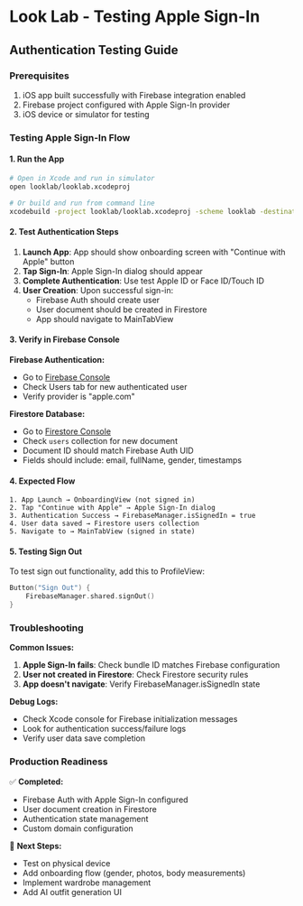 # Look Lab - Testing Apple Sign-In

## Authentication Testing Guide

### Prerequisites
1. iOS app built successfully with Firebase integration enabled
2. Firebase project configured with Apple Sign-In provider
3. iOS device or simulator for testing

### Testing Apple Sign-In Flow

#### 1. Run the App
```bash
# Open in Xcode and run in simulator
open looklab/looklab.xcodeproj

# Or build and run from command line
xcodebuild -project looklab/looklab.xcodeproj -scheme looklab -destination 'platform=iOS Simulator,name=iPhone 16,OS=18.6' build
```

#### 2. Test Authentication Steps

1. **Launch App**: App should show onboarding screen with "Continue with Apple" button
2. **Tap Sign-In**: Apple Sign-In dialog should appear
3. **Complete Authentication**: Use test Apple ID or Face ID/Touch ID
4. **User Creation**: Upon successful sign-in:
   - Firebase Auth should create user
   - User document should be created in Firestore
   - App should navigate to MainTabView

#### 3. Verify in Firebase Console

**Firebase Authentication:**
- Go to [Firebase Console](https://console.firebase.google.com/project/looklab-7acba/authentication/users)
- Check Users tab for new authenticated user
- Verify provider is "apple.com"

**Firestore Database:**
- Go to [Firestore Console](https://console.firebase.google.com/project/looklab-7acba/firestore/data)
- Check `users` collection for new document
- Document ID should match Firebase Auth UID
- Fields should include: email, fullName, gender, timestamps

#### 4. Expected Flow

```
1. App Launch → OnboardingView (not signed in)
2. Tap "Continue with Apple" → Apple Sign-In dialog
3. Authentication Success → FirebaseManager.isSignedIn = true
4. User data saved → Firestore users collection
5. Navigate to → MainTabView (signed in state)
```

#### 5. Testing Sign Out

To test sign out functionality, add this to ProfileView:
```swift
Button("Sign Out") {
    FirebaseManager.shared.signOut()
}
```

### Troubleshooting

**Common Issues:**
1. **Apple Sign-In fails**: Check bundle ID matches Firebase configuration
2. **User not created in Firestore**: Check Firestore security rules
3. **App doesn't navigate**: Verify FirebaseManager.isSignedIn state

**Debug Logs:**
- Check Xcode console for Firebase initialization messages
- Look for authentication success/failure logs
- Verify user data save completion

### Production Readiness

✅ **Completed:**
- Firebase Auth with Apple Sign-In configured
- User document creation in Firestore
- Authentication state management
- Custom domain configuration

🔄 **Next Steps:**
- Test on physical device
- Add onboarding flow (gender, photos, body measurements)
- Implement wardrobe management
- Add AI outfit generation UI